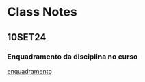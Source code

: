 # Class Notes

## 10SET24

### Enquadramento da disciplina no curso
[enquadramento](../img/1.jpeg)




